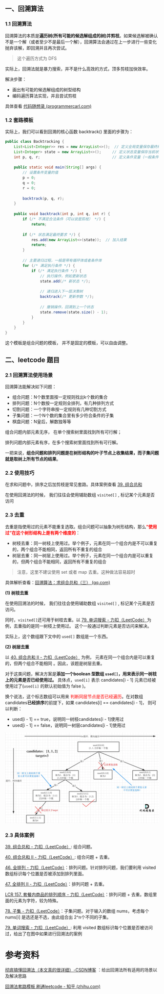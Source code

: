 ## 一、回溯算法

### 1.1 回溯算法

回溯算法的本质是**遍历树(所有可能的候选解组成的树)并剪枝**。如果候选解被确认不是一个解（或者至少不是最后一个解），回溯算法会通过在上一步进行一些变化抛弃该解，即回溯并且再次尝试。

> 这个遍历方式为 DFS

实际上，回溯法就是暴力搜索，并不是什么高效的方式，顶多剪枝加快效率。

解决步骤：

- 画出有可能的候选解组成的树型结构
- 编码遍历算法实现，并且尝试剪枝

具体查看 [代码随想录 (programmercarl.com)](https://www.programmercarl.com/0039.组合总和.html#其他语言版本)



### 1.2 套路模板

实际上，我们可以看到回溯的核心函数 backtrack() 里面的步骤为：

```java
public class Backtracking {
    List<List<Integer>> res = new ArrayList<>();  // 定义全局变量保存最终结果
    List<Integer> state = new ArrayList<>();     // 定义状态变量保存当前状态
    int p, q, r;                                 // 定义条件变量（一般条件变量就是题目直接给的参数）

    public static void main(String[] args) {
        // 设置条件变量的值
        p = 0;
        q = 0;
        r = 0;

        backtrack(p, q, r);
    }

    public void backtrack(int p, int q, int r) {
        if (/* 不满足合法条件（可以说是剪枝） */) {
            return;
        
        if (/* 状态满足最终要求 */) {
            res.add(new ArrayList<>(state));  // 加入结果
            return;
        }

        // 主要递归过程，一般是带有循环体或者条件体
        for (/* 满足执行条件 */) {
            if (/* 满足执行条件 */) {
                // 执行操作，例如更新状态
                state.add(/* 新状态 */);

                // 递归进入下一层决策树
                backtrack(/* 更新参数 */);

                // 撤销操作，回溯到上一个状态
                state.remove(state.size() - 1);
            }
        }
    }
}

```

这个模板是组合问题的模板， 并不是固定的模板，可以自由调整。





## 二、leetcode 题目

### 2.1 回溯算法使用场景

回溯算法能解决如下问题：

- 组合问题：N个数里面按一定规则找出k个数的集合
- 排列问题：N个数按一定规则全排列，有几种排列方式
- 切割问题：一个字符串按一定规则有几种切割方式
- 子集问题：一个N个数的集合里有多少符合条件的子集
- 棋盘问题：N皇后，解数独等等



组合问题内部元素无序， 在单个搜索树里面找到所有可行解；

排列问题内部元素有序，在多个搜索树里面找到所有可行解。

一把来说，**组合问题和排列问题是在树形结构的叶子节点上收集结果，而子集问题就是取树上所有节点的结果**。



### 2.2 使用技巧

在求和问题中，排序之后加剪枝是常见套路。具体案例查看  [39. 组合总和](https://www.programmercarl.com/0039.组合总和.html#思路)

在使用回溯法的时候， 我们往往会使用辅助数组 `visited[]` , 标记某个元素是否访问



### 2.3 去重

去重是指使用过的元素不能重复选取。组合问题可以抽象为树形结构，那么<font color="red">**“使用过”在这个树形结构上是有两个维度的**</font>：

- 树枝去重：同一树枝上使用过。举个例子，元素在同一个组合内是不可以重复的，两个组合不能相同，返回所有不重复的组合
- 树层去重：同一树层上使用过。举个例子，元素在同一个组合内是可以重复的，但两个组合不能相同，返回所有不重复的组合

> 注意，这里不建议使用 set 或者 map 去重。这种做法容易超时

具体解析查看：[回溯算法：求组合总和（三） (qq.com)](https://mp.weixin.qq.com/s/_1zPYk70NvHsdY8UWVGXmQ)



**(1) 树枝去重**

在使用回溯法的时候， 我们往往会使用辅助数组 `visited[]` , 标记某个元素是否访问。

同时，`visited[]`还可用于树枝去重。以 [79. 单词搜索 - 力扣（LeetCode）](https://leetcode.cn/problems/word-search/)为例，去重指的是同一树枝上使用过。 这个一般通过判断元素是否访问来解决。

实际上，这个数组跟下文中的 `used[]` 数组是一个东西。



**(2) 树层去重**

以 [40. 组合总和 II - 力扣（LeetCode）](https://leetcode.cn/problems/combination-sum-ii/description/) 为例， 元素在同一个组合内是可以重复的，但两个组合不能相同 。因此，该题是树层去重。

对于这类问题，解决方案是**添加一个boolean 型数组 `used[]`，用来表示同一树枝上的元素是否已经使用过。** 具体点，`used[i]` 表示 candidates[i - 1] 元素已经被使用过了(`used[i]` 的默认初始值为 false )。

换个说法，这个标志数组可以用来<font color="red"> 判断同层节点是否已经遍历</font>。在对数组candidates**已经排序**的前提下，如果 candidates[i] == candidates[i - 1]， 则可以判断：

- used[i - 1] == true，说明同一树枝candidates[i - 1]使用过
- used[i - 1] == false，说明同一树层candidates[i - 1]使用过



![图片](images/640)







### 2.3 具体案例

[39. 组合总和 - 力扣（LeetCode）](https://leetcode.cn/problems/combination-sum/description/): 组合问题。

[40. 组合总和 II - 力扣（LeetCode）](https://leetcode.cn/problems/combination-sum-ii/description/): 组合问题 + 去重。



[46. 全排列 - 力扣（LeetCode）](https://leetcode.cn/problems/permutations/description/)：排列问题。针对排列问题，我们要利用 visited 数组标识每个位置是否被添加到排列里面。

[47. 全排列 II - 力扣（LeetCode）](https://leetcode.cn/problems/permutations-ii/description/)：排列问题 + 去重。

[LCR 157. 套餐内商品的排列顺序 - 力扣（LeetCode）](https://leetcode.cn/problems/zi-fu-chuan-de-pai-lie-lcof/solutions/839108/dai-ma-sui-xiang-lu-jian-zhi-offer-38-zi-gwt6/)：排列问题 + 去重。数组里面的元素为字符，较为特殊。



[78. 子集 - 力扣（LeetCode）](https://leetcode.cn/problems/subsets/description/?envType=study-plan-v2&envId=top-100-liked)：子集问题。对于输入的数组 nums，考虑每个 nums[i] 是选还是不选，由此组合出 2^n个不同的子集。





[79. 单词搜索 - 力扣（LeetCode）](https://leetcode.cn/problems/word-search/): 利用 visited 数组标识每个位置是否被访问过，给出了在图中如果进行回溯法的案例





# 参考资料

[彻底搞懂回溯法（本文真的很详细）-CSDN博客](https://blog.csdn.net/m0_52824954/article/details/123467217) ：给出回溯法所有适用的场景以及解决思路

[回溯法套路模板 刷通leetcode - 知乎 (zhihu.com)](https://zhuanlan.zhihu.com/p/112926891)

